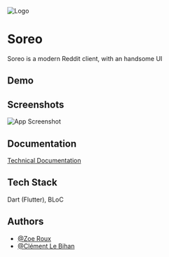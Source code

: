 
![Logo](https://dev-to-uploads.s3.amazonaws.com/uploads/articles/th5xamgrr6se0x5ro4g6.png)


# Soreo

Soreo is a modern Reddit client, with an handsome UI

## Demo



## Screenshots

![App Screenshot](https://via.placeholder.com/468x300?text=App+Screenshot+Here)


## Documentation

[Technical Documentation](https://octopus773.github.io/Soreo/)


## Tech Stack

Dart (Flutter), BLoC

## Authors

- [@Zoe Roux](https://www.github.com/AnonymusRaccoon)
- [@Clément Le Bihan](https://www.github.com/Octopus773)
